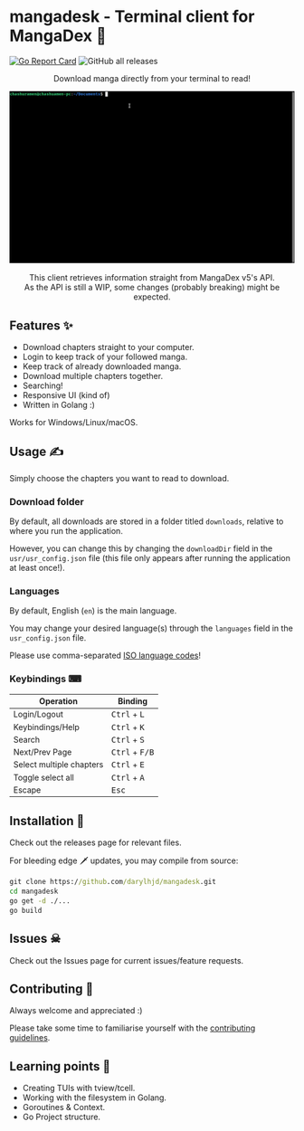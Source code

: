 # mangadesk - Terminal client for MangaDex 📖
[![Go Report Card](https://goreportcard.com/badge/github.com/darylhjd/mangadesk)](https://goreportcard.com/report/github.com/darylhjd/mangadesk)
![GitHub all releases](https://img.shields.io/github/downloads/darylhjd/mangadesk/total)

<p align="center">Download manga directly from your terminal to read!</p>

<img src="assets/demo.gif" alt="">

<p align="center">This client retrieves information straight from MangaDex v5's API. <br>As the API is still a WIP, some changes (probably breaking) might be expected.</p>

## Features ✨

- Download chapters straight to your computer.
- Login to keep track of your followed manga.
- Keep track of already downloaded manga.
- Download multiple chapters together.
- Searching!
- Responsive UI (kind of)
- Written in Golang :)

Works for Windows/Linux/macOS.

## Usage ✍

Simply choose the chapters you want to read to download.

### Download folder

By default, all downloads are stored in a folder titled `downloads`, relative to where you run the application.

However, you can change this by changing the `downloadDir` field in the `usr/usr_config.json` file (this file only
appears after running the application at least once!).

### Languages

By default, English (`en`) is the main language.

You may change your desired language(s) through the `languages` field in the `usr_config.json` file.

Please use comma-separated [ISO language codes](https://www.andiamo.co.uk/resources/iso-language-codes/)!

### Keybindings ⌨

| Operation                 | Binding                          |
|---------------------------|----------------------------------|
| Login/Logout              | <kbd>Ctrl</kbd> + <kbd>L</kbd>   |
| Keybindings/Help          | <kbd>Ctrl</kbd> + <kbd>K</kbd>   |
| Search                    | <kbd>Ctrl</kbd> + <kbd>S</kbd>   |
| Next/Prev Page            | <kbd>Ctrl</kbd> + <kbd>F/B</kbd> |
| Select multiple chapters  | <kbd>Ctrl</kbd> + <kbd>E</kbd>   |
| Toggle select all         | <kbd>Ctrl</kbd> + <kbd>A</kbd>   |
| Escape                    | <kbd>Esc</kbd>                   |

## Installation 🔧

Check out the releases page for relevant files.

For bleeding edge 🗡 updates, you may compile from source:

```cmd
git clone https://github.com/darylhjd/mangadesk.git
cd mangadesk
go get -d ./...
go build
```

## Issues ☠

Check out the Issues page for current issues/feature requests.

## Contributing 🤝

Always welcome and appreciated :)

Please take some time to familiarise yourself with the [contributing guidelines](.github/CONTRIBUTING.md).

## Learning points 🧠

- Creating TUIs with tview/tcell.
- Working with the filesystem in Golang.
- Goroutines & Context.
- Go Project structure.
